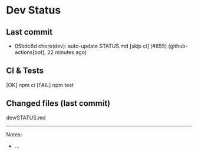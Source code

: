 # Dev Status

## Last commit
- 05bdc6d chore(dev): auto-update STATUS.md [skip ci] (#855) (github-actions[bot], 22 minutes ago)
## CI & Tests
[OK] npm ci
[FAIL] npm test

## Changed files (last commit)
dev/STATUS.md

---
Notes:
- ...
